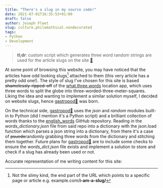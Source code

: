 ```yaml
---
title: "There's a slug in my source code!"
date: 2021-07-01T16:35:53+01:00
draft: false
author: Joseph Fleet
slug: culture.philomathical.nondecorated
tags:
- Python
- Development
---
```


> **tl;dr**: custom script which generates three word random strings are used for the article slugs on the site [🐌](https://github.com/wizardfree/gastropod)

At some point of browsing this website, you may have noticed that the articles have odd looking slugs[^1] attached to them <!--more--> (this very article has a pretty odd one!). The style of slug I've chosen for this site is based ~~shamelessly-ripped-off~~ of the [what.three.words](https://what3words.com/) location app, which uses three words to split the globe into three-worded-three-meter-squares. 
Liking the idea and wanting to implement a similar solution myself, I decided on website slugs, hence [gastropod🐌](https://github.com/wizardfree/gastropod) was born.

On the technical side, [gastropod🐌](https://github.com/wizardfree/gastropod) uses the _json_ and _random_ modules built-in to Python (did I mention it's a Python script) and a brilliant collection of words thanks to the [english_words](https://github.com/dwyl/english-words) GitHub repository. 
Reading in the _words_dictionary.json_ file from said repo into a dictionary with the json.load function which parses a json string into a dictionary, from there it's a case of ~~psuedo~~randomly grabbing three words from the dictionary and stitching them together. 
Future plans for [gastropod🐌](https://github.com/wizardfree/gastropod) are to include some checks to ensure the _words_dict.json_ file exists and implement a solution to store and check if a slug has already been used or not.

Accurate representation of me writing content for this site:

[^1]: Not the slimy kind, the end part of the URL which points to a specific page or article e.g. example.com/**i-am-a-slug/** 

